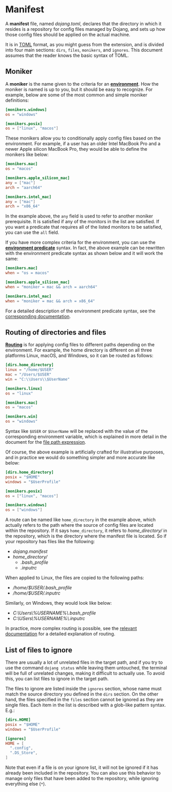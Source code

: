 Manifest
========

A **manifest** file, named *dojang.toml*, declares that the directory in which
it resides is a repository for config files managed by Dojang, and sets up how
those config files should be applied on the actual machine.

It is in [TOML] format, as you might guess from the extension, and is divided
into four main sections: `dirs`, `files`, `monikers`, and `ignores`.
This document assumes that the reader knows the basic syntax of TOML.

[TOML]: https://toml.io/


Moniker
-------

A **moniker** is the name given to the criteria for
an [**environment**](environment.en.md).  How the moniker is named is up to you,
but it should be easy to recognize.  For example, below are some of the most
common and simple moniker definitions:

~~~~ toml
[monikers.windows]
os = "windows"

[monikers.posix]
os = ["linux", "macos"]
~~~~

These monikers allow you to conditionally apply config files based on
the environment.  For example, if a user has an older Intel MacBook Pro and
a newer Apple silicon MacBook Pro, they would be able to define the monikers
like below:

~~~~ toml
[monikers.mac]
os = "macos"

[monikers.apple_silicon_mac]
any = ["mac"]
arch = "aarch64"

[monikers.intel_mac]
any = ["mac"]
arch = "x86_64"
~~~~

In the example above, the `any` field is used to refer to another moniker
prerequisite.  It is satisfied if any of the monitors in the list are satisfied.
If you want a predicate that requires all of the listed monitors to be
satisfied, you can use the `all` field.

If you have more complex criteria for the environment, you can use
the [**environment predicate**](environment-predicate.en.md) syntax. In fact,
the above example can be rewritten with the environment predicate syntax as
shown below and it will work the same:

~~~~ toml
[monikers.mac]
when = "os = macos"

[monikers.apple_silicon_mac]
when = "moniker = mac && arch = aarch64"

[monikers.intel_mac]
when = "moniker = mac && arch = x86_64"
~~~~

For a detailed description of the environment predicate syntax,
see the [corresponding documentation](environment-predicate.en.md).


Routing of directories and files
--------------------------------

[**Routing**](routing.en.md) is for applying config files to different paths
depending on the environment.  For example, the home directory is different on
all three platforms Linux, macOS, and Windows, so it can be routed as follows:

~~~~ toml
[dirs.home_directory]
linux = "/home/$USER"
mac = "/Users/$USER"
win = "C:\\Users\\$UserName"

[monikers.linux]
os = "linux"

[monikers.mac]
os = "macos"

[monikers.win]
os = "windows"
~~~~

Syntax like `$USER` or `$UserName` will be replaced with the value of
the corresponding environment variable, which is explained in more detail
in the document for the [file path expression](file-path-expression.en.md).

Of course, the above example is artificially crafted for illustrative purposes,
and in practice we would do something simpler and more accurate like below:

~~~~ toml
[dirs.home_directory]
posix = "$HOME"
windows = "$UserProfile"

[monikers.posix]
os = ["linux", "macos"]

[monikers.windows]
os = ["windows"]
~~~~

A route can be named like `home_directory` in the example above,
which actually refers to the path where the source of config files are located
within the repository.  If it says `home_directory`, it refers to
*home_directory/* in the repository, which is the directory where the manifest
file is located.  So if your repository has files like the following:

- *dojang.manifest*
- *home_directory/*
    - *.bash_profile*
    - *.inputrc*

When applied to Linux, the files are copied to the following paths:

- */home/$USER/.bash_profile*
- */home/$USER/.inputrc*

Similarly, on Windows, they would look like below:

- *C:\Users\\%USERNAME%\\.bash_profile*
- *C:\USers\\%USERNAME%\\.inputrc*

In practice, more complex routing is possible, see the [relevant
documentation](routing.en.md) for a detailed explanation of routing.


List of files to ignore
-----------------------

There are usually a lot of unrelated files in the target path,
and if you try to use the command `dojang status` while leaving them untouched,
the terminal will be full of unrelated changes, making it difficult to actually
use.  To avoid this, you can list files to ignore in the target path.

The files to ignore are listed inside the `ignores` section, whose name must
match the source directory you defined in the `dirs` section. On the other hand,
the files specified in the `files` section cannot be ignored as they are single
files.  Each item in the list is described with a glob-like pattern syntax.
E.g.:

~~~~ toml
[dirs.HOME]
posix = "$HOME"
windows = "$UserProfile"

[ignores]
HOME = [
  ".config",
  ".DS_Store",
]
~~~~

Note that even if a file is on your ignore list, it will not be ignored
if it has already been included in the repository.  You can also use this
behavior to manage only files that have been added to the repository,
while ignoring everything else (`*`).


<!-- cSpell:ignore inputrc -->
